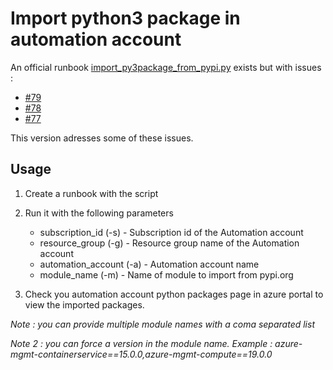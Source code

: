 # Import python3 package in automation account

An official runbook [import_py3package_from_pypi.py](https://github.com/azureautomation/runbooks/blob/master/Utility/Python/import_py3package_from_pypi.py) exists but with issues :

* [#79](https://github.com/azureautomation/runbooks/issues/79)
* [#78](https://github.com/azureautomation/runbooks/pull/78)
* [#77](https://github.com/azureautomation/runbooks/pull/77)

This version adresses some of these issues.

## Usage

1. Create a runbook with the script

2. Run it with the following parameters

    * subscription_id (-s) - Subscription id of the Automation account
    * resource_group (-g) - Resource group name of the Automation account
    * automation_account (-a) - Automation account name
    * module_name (-m) - Name of module to import from pypi.org
    
3. Check you automation account python packages page in azure portal to view the imported packages.

*Note : you can provide multiple module names with a coma separated list*

*Note 2 : you can force a version in the module name. Example : azure-mgmt-containerservice==15.0.0,azure-mgmt-compute==19.0.0*